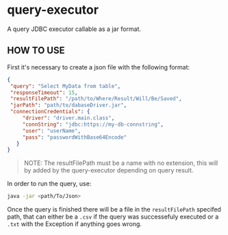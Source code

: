 # query-executor

A query JDBC executor callable as a jar format.

## HOW TO USE

First it's necessary to create a json file with the following format:

```json
{
 "query": "Select MyData from table",
 "responseTimeout": 15,
 "resultFilePath": "/path/to/Where/Result/Will/Be/Saved",
 "jarPath": "path/to/dabaseDriver.jar",
 "connectionCredentials": {
     "driver": "driver.main.class",
     "connString": "jdbc:https://my-db-connstring",
     "user": "userName",
     "pass": "passwordWithBase64Encode"
   }
}
```
> NOTE: The resultFilePath must be a name with no extension, this will by added by the query-executor depending on query result.

In order to run the query, use: 

```bash
java -jar <path/To/Json>
```

Once the query is finished there will be a file in the `resultFilePath` specifed path, that can either be a `.csv` if the query was successefuly executed or a `.txt` with the Exception if anything goes wrong.
